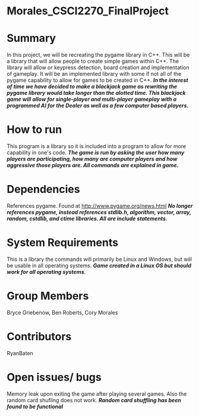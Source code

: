 # Morales_CSCI2270_FinalProject

# Summary
In this project, we will be recreating the pygame library in C++. This will be a library that will allow people to create simple games within C++. The library will allow or keypress detection, board creation and implementation of gameplay. It will be an implemented library with some if not all of the pygame capability to allow for games to be created in C++. ***In the interest of time we have decided to make a blackjack game as rewriting the pygame library would take longer than the alotted time. This blackjack game will allow for single-player and multi-player gameplay with a programmed AI for the Dealer as well as a few computer based players.***

# How to run
This program is a library so it is included into a program to allow for more capability in one's code. ***The game is run by asking the user how many players are participating, how many are computer players and how aggressive those players are. All commands are explained in game.***

# Dependencies
References pygame. Found at http://www.pygame.org/news.html ***No longer references pygame, instead references stdlib.h, algorithm, vector, array, random, cstdlib, and ctime libraries. All are include statements.***

# System Requirements
This is a library the commands will primarily be Linux and Windows, but will be usable in all operating systems. ***Game created in a Linux OS but should work for all operating systems.***

# Group Members
Bryce Griebenow, Ben Roberts, Cory Morales

# Contributors
RyanBaten

# Open issues/ bugs
Memory leak upon exiting the game after playing several games. Also the random card shufling does not work. ***Random card shuffling has been found to be functional***
